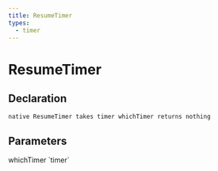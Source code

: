 ```yaml
---
title: ResumeTimer
types:
  - timer
---
```


# ResumeTimer

## Declaration

```
native ResumeTimer takes timer whichTimer returns nothing
```

## Parameters
<dl>
  <dt>whichTimer `timer`</dt>
  <dd></dd>
</dl>